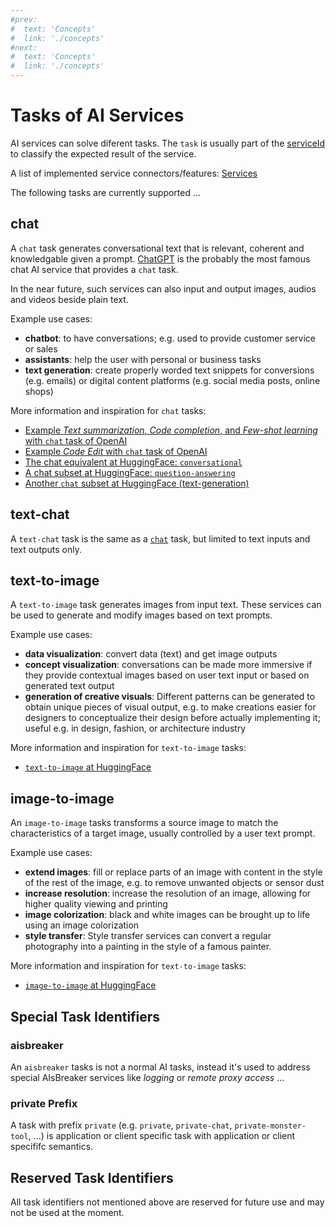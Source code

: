 ```yaml
---
#prev:
#  text: 'Concepts'
#  link: './concepts'
#next:
#  text: 'Concepts'
#  link: './concepts'
---
```



Tasks of AI Services
====================

AI services can solve diferent tasks. The `task` is usually part of the [serviceId](./serviceId) to classify the expected result of the service.

A list of implemented service connectors/features: [Services](./services)

The following tasks are currently supported ...


chat
----
A `chat` task generates conversational text that is relevant, coherent and knowledgable given a prompt. [ChatGPT](https://en.wikipedia.org/wiki/ChatGPT) is the probably the most famous chat AI service that provides a `chat` task.

In the near future, such services can also input and output images, audios and videos beside plain text.

Example use cases:
- **chatbot**: to have conversations; e.g. used to provide customer service or sales
- **assistants**: help the user with personal or business tasks
- **text generation**: create properly worded text snippets for conversions (e.g. emails) or digital content platforms (e.g. social media posts, online shops)

More information and inspiration for `chat` tasks:
- [Example *Text summarization*, *Code completion*, and *Few-shot learning* with `chat` task of OpenAI](https://openai.com/blog/gpt-4-api-general-availability#moving-from-text-completions-to-chat-completions)
- [Example *Code Edit* with `chat` task of OpenAI](https://openai.com/blog/gpt-4-api-general-availability#deprecation-of-the-edits-api)
- [The chat equivalent at HuggingFace: `conversational`](https://huggingface.co/tasks/conversational)
- [A chat subset at HuggingFace: `question-answering`](https://huggingface.co/tasks/question-answering)
- [Another `chat` subset at HuggingFace (text-generation)](https://huggingface.co/tasks/text-generation)


text-chat
---------
A `text-chat` task is the same as a [`chat`](#chat) task, but limited to text inputs and text outputs only.


text-to-image
-------------
A `text-to-image` task generates images from input text. These services can be used to generate and modify images based on text prompts.

Example use cases:
- **data visualization**: convert data (text) and get image outputs
- **concept visualization**: conversations can be made more immersive if they provide contextual images based on user text input or based on generated text output
- **generation of creative visuals**: Different patterns can be generated to obtain unique pieces of visual output, e.g. to make creations easier for designers to conceptualize their design before actually implementing it; useful e.g. in design, fashion, or architecture industry

More information and inspiration for `text-to-image` tasks:
- [`text-to-image` at HuggingFace](https://huggingface.co/tasks/text-to-image)


image-to-image
--------------
An `image-to-image` tasks transforms a source image to match the characteristics of a target image, usually controlled by a user text prompt.

Example use cases:
- **extend images**: fill or replace parts of an image with content in the style of the rest of the image, e.g. to remove unwanted objects or sensor dust
- **increase resolution**: increase the resolution of an image, allowing for higher quality viewing and printing
- **image colorization**: black and white images can be brought up to life using an image colorization
- **style transfer**: Style transfer services can convert a regular photography into a painting in the style of a famous painter.

More information and inspiration for `text-to-image` tasks:
- [`image-to-image` at HuggingFace](https://huggingface.co/tasks/image-to-image)


Special Task Identifiers
------------------------

### aisbreaker
An `aisbreaker` tasks is not a normal AI tasks, instead it's used to address special AIsBreaker services like *logging* or *remote proxy access* ...

### private Prefix
A task with prefix `private` (e.g. `private`, `private-chat`, `private-monster-tool`, ...) is application or client specific task with application or client specififc semantics.


Reserved Task Identifiers
-------------------------
All task identifiers not mentioned above are reserved for future use and may not be used at the moment.




